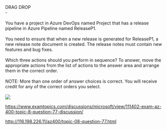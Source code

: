 DRAG DROP<br/> -<br/><br/>You have a project in Azure DevOps named Project that has a release pipeline in Azure Pipeline named ReleaseP1.<br/><br/>You need to ensure that when a new release is generated for ReleaseP1, a new release note document is created. The release notes must contain new features and bug fixes.<br/><br/>Which three actions should you perform in sequence? To answer, move the appropriate actions from the list of actions to the answer area and arrange them in the correct order.<br/><br/>NOTE: More than one order of answer choices is correct. You will receive credit for any of the correct orders you select.<br/><br/><img src="https://img.examtopics.com/az-400/image68.png"/><p><a href="https://www.examtopics.com/discussions/microsoft/view/111402-exam-az-400-topic-8-question-77-discussion/">https://www.examtopics.com/discussions/microsoft/view/111402-exam-az-400-topic-8-question-77-discussion/</a></p><p><a href="http://116.198.226.11/az400/topic-08-question-77.html">http://116.198.226.11/az400/topic-08-question-77.html</a></p><script src="https://giscus.app/client.js"                    data-repo="azsamples/az204"                    data-repo-id="R_kgDOMRXzDQ"                    data-category="General"                    data-category-id="DIC_kwDOMRXzDc4Cgi27"                    data-mapping="pathname"                    data-strict="1"                    data-reactions-enabled="0"                    data-emit-metadata="0"                    data-input-position="bottom"                    data-theme="preferred_color_scheme"                    data-lang="en"                    crossorigin="anonymous"                    async>                    </script>
